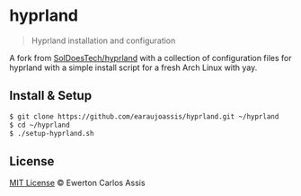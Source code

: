 # hyprland

> Hyprland installation and configuration

A fork from [SolDoesTech/hyprland](SolDoesTech/hyprland) with a
collection of configuration files for hyprland with a simple install
script for a fresh Arch Linux with yay.

## Install & Setup

```sh
$ git clone https://github.com/earaujoassis/hyprland.git ~/hyprland
$ cd ~/hyprland
$ ./setup-hyprland.sh
```

## License

[MIT License](http://earaujoassis.mit-license.org/) &copy; Ewerton Carlos Assis

